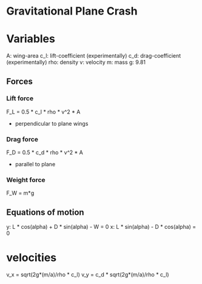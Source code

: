 # Gravitational Plane Crash

# Variables
A: wing-area
c_l: lift-coefficient (experimentally)
c_d: drag-coefficient (experimentally)
rho: density
v: velocity
m: mass
g: 9.81


## Forces
### Lift force
F_L = 0.5 * c_l * rho * v^2 * A

 * perpendicular to plane wings

### Drag force
F_D = 0.5 * c_d * rho * v^2 * A

 * parallel to plane


### Weight force
F_W = m*g


## Equations of motion

y: L * cos(alpha) + D * sin(alpha) - W = 0
x: L * sin(alpha) - D * cos(alpha)     = 0


# velocities
v_x = sqrt(2g*(m/a)/rho * c_l)
v_y = c_d * sqrt(2g*(m/a)/rho * c_l)